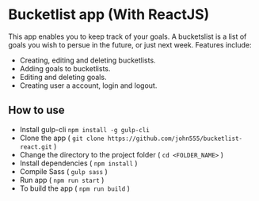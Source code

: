 # Bucketlist app (With ReactJS)
This app enables you to keep track of your goals. A bucketslist is a list of goals you wish to persue in the future, or just next week. Features include:

- Creating, editing and deleting bucketlists.
- Adding goals to bucketlists.
- Editing and deleting goals.
- Creating user a account, login and logout.

## How to use
- Install gulp-cli `npm install -g gulp-cli`
- Clone the app ( `git clone https://github.com/john555/bucketlist-react.git` )
- Change the directory to the project folder ( `cd <FOLDER_NAME>` )
- Install dependencies ( `npm install` )
- Compile Sass  ( `gulp sass` )
- Run app ( `npm run start` )
- To build the app ( `npm run build` )
